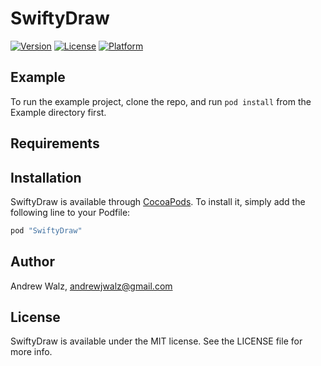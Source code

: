 # SwiftyDraw

[![Version](https://img.shields.io/cocoapods/v/SwiftyDraw.svg?style=flat)](http://cocoapods.org/pods/SwiftyDraw)
[![License](https://img.shields.io/cocoapods/l/SwiftyDraw.svg?style=flat)](http://cocoapods.org/pods/SwiftyDraw)
[![Platform](https://img.shields.io/cocoapods/p/SwiftyDraw.svg?style=flat)](http://cocoapods.org/pods/SwiftyDraw)

## Example

To run the example project, clone the repo, and run `pod install` from the Example directory first.

## Requirements

## Installation

SwiftyDraw is available through [CocoaPods](http://cocoapods.org). To install
it, simply add the following line to your Podfile:

```ruby
pod "SwiftyDraw"
```

## Author

Andrew Walz, andrewjwalz@gmail.com

## License

SwiftyDraw is available under the MIT license. See the LICENSE file for more info.
